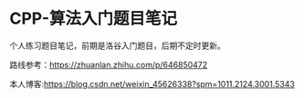 # CPP-算法入门题目笔记
个人练习题目笔记，前期是洛谷入门题目，后期不定时更新。

路线参考：https://zhuanlan.zhihu.com/p/646850472

本人博客:https://blog.csdn.net/weixin_45626338?spm=1011.2124.3001.5343
